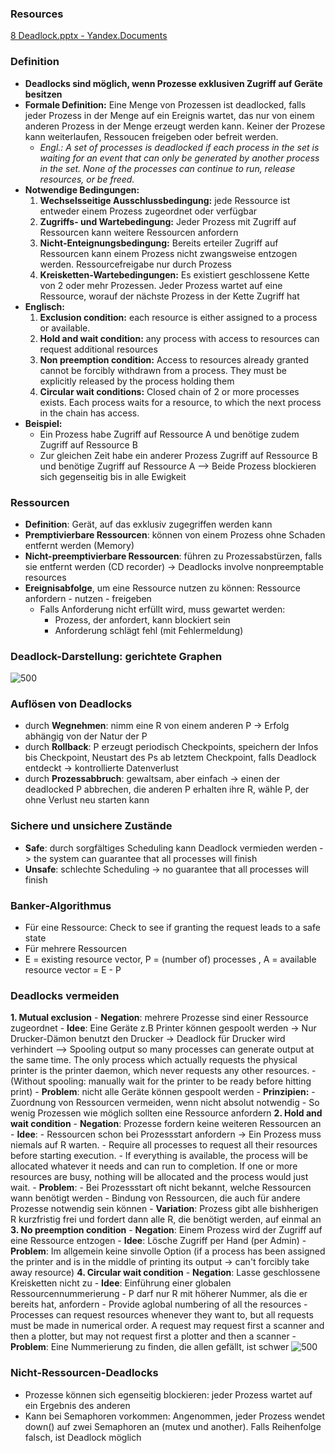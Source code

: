 ### Resources
[8 Deadlock.pptx - Yandex.Documents](https://docs.yandex.ru/docs/view?url=ya-disk-public%3A%2F%2FkRjigWHi8JPSapAg3QaJbA%2F4mCnOKvQf6vx%2BgrHBxFw%3D&name=8%20Deadlock.pptx)

### Definition
- **Deadlocks sind möglich, wenn Prozesse exklusiven Zugriff auf Geräte besitzen**
- **Formale Definition:** Eine Menge von Prozessen ist deadlocked, falls jeder Prozess in der Menge auf ein Ereignis wartet, das nur von einem anderen Prozess in der Menge erzeugt werden kann. Keiner der Prozese kann weiterlaufen, Ressoucen freigeben oder befreit werden. 
	- *Engl.: A set of processes is deadlocked if each process in the set is waiting for an event that can only be generated by another process in the set. None of the processes can continue to run, release resources, or be freed.*
- **Notwendige Bedingungen:**
	1. **Wechselsseitige Ausschlussbedingung:** jede Ressource ist entweder einem Prozess zugeordnet oder verfügbar
	2. **Zugriffs- und Wartebedingung:** Jeder Prozess mit Zugriff auf Ressourcen kann weitere Ressourcen anfordern
	3. **Nicht-Enteignungsbedingung:** Bereits erteiler Zugriff auf Ressourcen kann einem Prozess nicht zwangsweise entzogen werden. Ressourcefreigabe nur durch Prozess
	4. **Kreisketten-Wartebedingungen:** Es existiert geschlossene Kette von 2 oder mehr Prozessen. Jeder Prozess wartet auf eine Ressource, worauf der nächste Prozess in der Kette Zugriff hat
- **Englisch:**
	1. **Exclusion condition:** each resource is either assigned to a process or available.
	2. **Hold and wait condition:** any process with access to resources can request additional resources
	3. **Non preemption condition:** Access to resources already granted cannot be forcibly withdrawn from a process. They must be explicitly released by the process holding them
	4. **Circular wait conditions:** Closed chain of 2 or more processes exists. Each process waits for a resource, to which the next process in the chain has access.
- **Beispiel:**
	- Ein Prozess habe Zugriff auf Ressource A und benötige zudem Zugriff auf Ressource B
	- Zur gleichen Zeit habe ein anderer Prozess Zugriff auf Ressource B und benötige Zugriff auf Ressource A
	--> Beide Prozess blockieren sich gegenseitig bis in alle Ewigkeit

### Ressourcen
- **Definition**: Gerät, auf das exklusiv zugegriffen werden kann
- **Premptivierbare Ressourcen**: können von einem Prozess ohne Schaden entfernt werden (Memory)
- **Nicht-preemptivierbare Ressourcen**: führen zu Prozessabstürzen, falls sie entfernt werden (CD recorder) -> Deadlocks involve nonpreemptable resources
- **Ereignisabfolge**, um eine Ressource nutzen zu können: Ressource anfordern - nutzen - freigeben
	- Falls Anforderung nicht erfüllt wird, muss gewartet werden:
		- Prozess, der anfordert, kann blockiert sein
		- Anforderung schlägt fehl (mit Fehlermeldung)

### Deadlock-Darstellung: gerichtete Graphen

![500](deadlock-darstellung.png)

### Auflösen von Deadlocks
- durch **Wegnehmen**: nimm eine R von einem anderen P -> Erfolg abhängig von der Natur der P
- durch **Rollback**: P erzeugt periodisch Checkpoints, speichern der Infos bis Checkpoint, Neustart des Ps ab letztem Checkpoint, falls Deadlock entdeckt -> kontrollierte Datenverlust
- durch **Prozessabbruch**: gewaltsam, aber einfach -> einen der deadlocked P abbrechen, die anderen P erhalten ihre R, wähle P, der ohne Verlust neu starten kann

### Sichere und unsichere Zustände
- **Safe**: durch sorgfältiges Scheduling kann Deadlock vermieden werden -> the system can guarantee that all processes will finish
- **Unsafe**: schlechte Scheduling -> no guarantee that all processes will finish

### Banker-Algorithmus
- Für eine Ressource: Check to see if granting the request leads to a safe state
- Für mehrere Ressourcen
- E = existing resource vector, P = (number of) processes , A = available resource vector = E - P

### Deadlocks vermeiden
**1. Mutual exclusion**
	- **Negation**: mehrere Prozesse sind einer Ressource zugeordnet
	- **Idee**: Eine Geräte z.B Printer können gespoolt werden -> Nur Drucker-Dämon benutzt den Drucker -> Deadlock für Drucker wird verhindert
	--> Spooling output so many processes can generate output at the same time. The only process which actually requests the physical printer is the printer daemon, which never requests any other resources.
	- (Without spooling: manually wait for the printer to be ready before hitting print)
	- **Problem**: nicht alle Geräte können gespoolt werden
	- **Prinzipien:**
		- Zuordnung von Ressourcen vermeiden, wenn nicht absolut notwendig
		- So wenig Prozessen wie möglich sollten eine Ressource anfordern
**2. Hold and wait condition**
	- **Negation**: Prozesse fordern keine weiteren Ressourcen an
	- **Idee**: 
		- Ressourcen schon bei Prozessstart anfordern -> Ein Prozess muss niemals auf R warten. 
		- Require all processes to request all their resources before starting execution.
		- If everything is available, the process will be allocated whatever it needs and can run to completion. If one or more resources are busy, nothing will be allocated and the process would just wait.
	- **Problem**: 
		- Bei Prozessstart oft nicht bekannt, welche Ressourcen wann benötigt werden
		- Bindung von Ressourcen, die auch für andere Prozesse notwendig sein können
	- **Variation**: Prozess gibt alle bishherigen R kurzfristig frei und fordert dann alle R, die benötigt werden, auf einmal an
**3. No preemption condition**
	- **Negation**: Einem Prozess wird der Zugriff auf eine Ressource entzogen
	- **Idee**: Lösche Zugriff per Hand (per Admin)
	- **Problem**: Im allgemein keine sinvolle Option (if a process has been assigned the printer and is in the middle of printing its output -> can't forcibly take away resource)
**4. Circular wait condition**
	- **Negation**: Lasse geschlossene Kreisketten nicht zu
	- **Idee**: Einführung einer globalen Ressourcennummerierung 
		- P darf nur R mit höherer Nummer, als die er bereits hat, anfordern
		- Provide aglobal numbering of all the resources
		- Processes can request resources whenever they want to, but all requests must be made in numerical order. A request may request first a scanner and then a plotter, but may not request first a plotter and then a scanner
	- **Problem**: Eine Nummerierung zu finden, die allen gefällt, ist schwer
![500](deadlock-vermeidung.png)

### Nicht-Ressourcen-Deadlocks
- Prozesse können sich egenseitig blockieren: jeder Prozess wartet auf ein Ergebnis des anderen
- Kann bei Semaphoren vorkommen: Angenommen, jeder Prozess wendet down() auf zwei Semaphoren an (mutex und another). Falls Reihenfolge falsch, ist Deadlock möglich

